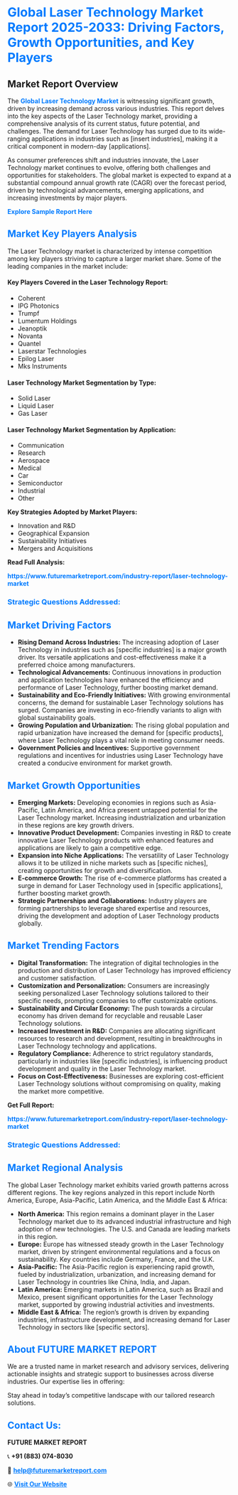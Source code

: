 <h1 style="color: #007BFF;">Global Laser Technology Market Report 2025-2033: Driving Factors, Growth Opportunities, and Key Players</h1>

<section id="overview">
<h2>Market Report Overview</h2>
<p>The <a href="https://www.futuremarketreport.com/industry-report/laser-technology-market" style="color: #007BFF; text-decoration: none;"><strong>Global Laser Technology Market</strong></a> is witnessing significant growth, driven by increasing demand across various industries. This report delves into the key aspects of the Laser Technology market, providing a comprehensive analysis of its current status, future potential, and challenges. The demand for Laser Technology has surged due to its wide-ranging applications in industries such as [insert industries], making it a critical component in modern-day [applications].</p>
<p>As consumer preferences shift and industries innovate, the Laser Technology market continues to evolve, offering both challenges and opportunities for stakeholders. The global market is expected to expand at a substantial compound annual growth rate (CAGR) over the forecast period, driven by technological advancements, emerging applications, and increasing investments by major players.</p>
</section>

<section id="overview">
<p><a href="https://www.futuremarketreport.com/request-sample/reportId=97507" style="color: #007BFF; text-decoration: none;"><strong>Explore Sample Report Here</strong></a></p>
</section>

<section id="key-players">
<h2 style="color: #007BFF;">Market Key Players Analysis</h2>
<p>The Laser Technology market is characterized by intense competition among key players striving to capture a larger market share. Some of the leading companies in the market include:</p>
<h4>Key Players Covered in the Laser Technology Report:</h4>
<ul><li>Coherent</li><li>IPG Photonics</li><li>Trumpf</li><li>Lumentum Holdings</li><li>Jeanoptik</li><li>Novanta</li><li>Quantel</li><li>Laserstar Technologies</li><li>Epilog Laser</li><li>Mks Instruments</li></ul>
<h4>Laser Technology Market Segmentation by Type:</h4>
<ul><li>Solid Laser</li><li>Liquid Laser</li><li>Gas Laser</li></ul>

<h4>Laser Technology Market Segmentation by Application:</h4>
<ul><li>Communication</li><li>Research</li><li>Aerospace</li><li>Medical</li><li>Car</li><li>Semiconductor</li><li>Industrial</li><li>Other</li></ul>
<p><strong>Key Strategies Adopted by Market Players:</strong></p>
<ul>
<li>Innovation and R&D</li>
<li>Geographical Expansion</li>
<li>Sustainability Initiatives</li>
<li>Mergers and Acquisitions</li>
</ul>
</section>

<section>
<p><strong>Read Full Analysis: </strong></p><a href="https://www.futuremarketreport.com/industry-report/laser-technology-market" style="color: #007BFF; text-decoration: none;"><strong>https://www.futuremarketreport.com/industry-report/laser-technology-market</strong></a>
<h3 style="color: #007BFF;">Strategic Questions Addressed:</h3>
</section>

<section id="driving-factors">
<h2 style="color: #007BFF;">Market Driving Factors</h2>
<ul>
<li><strong>Rising Demand Across Industries:</strong> The increasing adoption of Laser Technology in industries such as [specific industries] is a major growth driver. Its versatile applications and cost-effectiveness make it a preferred choice among manufacturers.</li>
<li><strong>Technological Advancements:</strong> Continuous innovations in production and application technologies have enhanced the efficiency and performance of Laser Technology, further boosting market demand.</li>
<li><strong>Sustainability and Eco-Friendly Initiatives:</strong> With growing environmental concerns, the demand for sustainable Laser Technology solutions has surged. Companies are investing in eco-friendly variants to align with global sustainability goals.</li>
<li><strong>Growing Population and Urbanization:</strong> The rising global population and rapid urbanization have increased the demand for [specific products], where Laser Technology plays a vital role in meeting consumer needs.</li>
<li><strong>Government Policies and Incentives:</strong> Supportive government regulations and incentives for industries using Laser Technology have created a conducive environment for market growth.</li>
</ul>
</section>

<section id="growth-opportunities">
<h2 style="color: #007BFF;">Market Growth Opportunities</h2>
<ul>
<li><strong>Emerging Markets:</strong> Developing economies in regions such as Asia-Pacific, Latin America, and Africa present untapped potential for the Laser Technology market. Increasing industrialization and urbanization in these regions are key growth drivers.</li>
<li><strong>Innovative Product Development:</strong> Companies investing in R&D to create innovative Laser Technology products with enhanced features and applications are likely to gain a competitive edge.</li>
<li><strong>Expansion into Niche Applications:</strong> The versatility of Laser Technology allows it to be utilized in niche markets such as [specific niches], creating opportunities for growth and diversification.</li>
<li><strong>E-commerce Growth:</strong> The rise of e-commerce platforms has created a surge in demand for Laser Technology used in [specific applications], further boosting market growth.</li>
<li><strong>Strategic Partnerships and Collaborations:</strong> Industry players are forming partnerships to leverage shared expertise and resources, driving the development and adoption of Laser Technology products globally.</li>
</ul>
</section>

<section id="trending-factors">
<h2 style="color: #007BFF;">Market Trending Factors</h2>
<ul>
<li><strong>Digital Transformation:</strong> The integration of digital technologies in the production and distribution of Laser Technology has improved efficiency and customer satisfaction.</li>
<li><strong>Customization and Personalization:</strong> Consumers are increasingly seeking personalized Laser Technology solutions tailored to their specific needs, prompting companies to offer customizable options.</li>
<li><strong>Sustainability and Circular Economy:</strong> The push towards a circular economy has driven demand for recyclable and reusable Laser Technology solutions.</li>
<li><strong>Increased Investment in R&D:</strong> Companies are allocating significant resources to research and development, resulting in breakthroughs in Laser Technology technology and applications.</li>
<li><strong>Regulatory Compliance:</strong> Adherence to strict regulatory standards, particularly in industries like [specific industries], is influencing product development and quality in the Laser Technology market.</li>
<li><strong>Focus on Cost-Effectiveness:</strong> Businesses are exploring cost-efficient Laser Technology solutions without compromising on quality, making the market more competitive.</li>
</ul>
</section>

<section>
<p><strong>Get Full Report: </strong></p><a href="https://www.futuremarketreport.com/industry-report/laser-technology-market" style="color: #007BFF; text-decoration: none;"><strong>https://www.futuremarketreport.com/industry-report/laser-technology-market</strong></a>
<h3 style="color: #007BFF;">Strategic Questions Addressed:</h3>
</section>


<section id="regional-analysis">
<h2 style="color: #007BFF;">Market Regional Analysis</h2>
<p>The global Laser Technology market exhibits varied growth patterns across different regions. The key regions analyzed in this report include North America, Europe, Asia-Pacific, Latin America, and the Middle East & Africa:</p>
<ul>
<li><strong>North America:</strong> This region remains a dominant player in the Laser Technology market due to its advanced industrial infrastructure and high adoption of new technologies. The U.S. and Canada are leading markets in this region.</li>
<li><strong>Europe:</strong> Europe has witnessed steady growth in the Laser Technology market, driven by stringent environmental regulations and a focus on sustainability. Key countries include Germany, France, and the U.K.</li>
<li><strong>Asia-Pacific:</strong> The Asia-Pacific region is experiencing rapid growth, fueled by industrialization, urbanization, and increasing demand for Laser Technology in countries like China, India, and Japan.</li>
<li><strong>Latin America:</strong> Emerging markets in Latin America, such as Brazil and Mexico, present significant opportunities for the Laser Technology market, supported by growing industrial activities and investments.</li>
<li><strong>Middle East & Africa:</strong> The region’s growth is driven by expanding industries, infrastructure development, and increasing demand for Laser Technology in sectors like [specific sectors].</li>
</ul>
</section>

<footer>
<h2 style="color: #007BFF;">About FUTURE MARKET REPORT</h2>
<p>We are a trusted name in market research and advisory services, delivering actionable insights and strategic support to businesses across diverse industries. Our expertise lies in offering:</p>

<p>Stay ahead in today’s competitive landscape with our tailored research solutions.</p>

<h2 style="color: #007BFF;">Contact Us:</h2>
<p><strong>FUTURE MARKET REPORT</strong></p>
<p>📞 <strong>+91 (883) 074-8030</strong></p>
<p>📧 <strong><a href="mailto:help@futuremarketreport.com" style="color: #007BFF;">help@futuremarketreport.com</a></strong></p>
<p>🌐 <strong><a href="https://www.futuremarketreport.com/" style="color: #007BFF;">Visit Our Website</a></strong></p>
</footer>